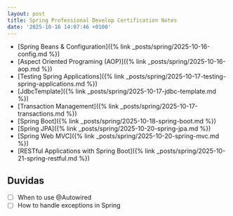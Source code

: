 ```yaml
---
layout: post
title: Spring Professional Develop Certification Notes
date: '2025-10-16 14:07:46 +0100'
---
```


- [Spring Beans & Configuration]({% link _posts/spring/2025-10-16-config.md %})
- [Aspect Oriented Programing (AOP)]({% link _posts/spring/2025-10-16-aop.md %})
- [Testing Spring Applications]({% link _posts/spring/2025-10-17-testing-spring-applications.md %})
- [JdbcTemplate]({% link _posts/spring/2025-10-17-jdbc-template.md %})
- [Transaction Management]({% link _posts/spring/2025-10-17-transactions.md %})
- [Spring Boot]({% link _posts/spring/2025-10-18-spring-boot.md %})
- [Spring JPA]({% link _posts/spring/2025-10-20-spring-jpa.md %})
- [Spring Web MVC]({% link _posts/spring/2025-10-20-spring-mvc.md %})
- [RESTful Applications with Spring Boot]({% link _posts/spring/2025-10-21-spring-restful.md %})

## Duvidas

- [ ] When to use @Autowired
- [ ] How to handle exceptions in Spring
